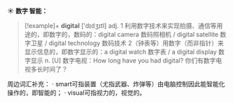 ☀ <span class="category">**数字 智能：**</span>
>[!example]+ <span class="vocabulary">**digital**</span> ['dɪdʒɪtl] 
> <span class="definition">adj. 1 利用数字技术来实现拍摄、通信等用途的，即数字的，数码的：</span>digital camera 数码照相机 / digital satellite 数字卫星 / digital technology 数码技术 <span class="definition">2（钟表等）用数字（而非指针）来显示信息的，即数字显示的：</span>a digital watch 数字表 / a digital display 数字显示 <span class="definition">n. [U] 数字电视：</span>How long have you had digital? 你们有数字电视多长时间了？ 

周边词汇补充：
· smart可指装置（尤指武器、炸弹等）由电脑控制因此能智能化操作的，即智能的；
· visual可指视力的，视觉的。
